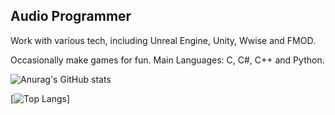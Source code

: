 ## Audio Programmer
Work with various tech, including Unreal Engine, Unity, Wwise and FMOD.

Occasionally make games for fun.
Main Languages: C, C#, C++ and Python.

![Anurag's GitHub stats](https://github-readme-stats.vercel.app/api?username=JDSherbert&show_icons=true&theme=synthwave)

[![Top Langs](https://github-readme-stats.vercel.app/api/top-langs/?username=JDSherbert&langs_count=10&layout=compact&theme=synthwave)]

<!--
https://github.com/JDSherbert#languages--software

https://github.com/JDSherbert#7-day-wakatime-statistics--takes-last-7-days-

**JDSherbert/JDSherbert** is a ✨ _special_ ✨ repository because its `README.md` (this file) appears on your GitHub profile.

Here are some ideas to get you started:

- 🔭 I’m currently working on ...
- 🌱 I’m currently learning ...
- 👯 I’m looking to collaborate on ...
- 🤔 I’m looking for help with ...
- 💬 Ask me about ...
- 📫 How to reach me: ...
- 😄 Pronouns: ...
- ⚡ Fun fact: ...
-->
